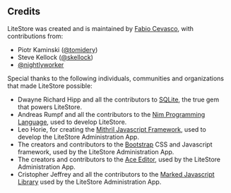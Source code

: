 ## Credits

LiteStore was created and is maintained by [Fabio Cevasco](https://h3rald.com), with contributions from:

* Piotr Kaminski ([@tomidery](https://github.com/tomidery))
* Steve Kellock ([@skellock](https://github.com/skellock))
* [@nightlyworker](https://github.com/nightlyworker)

Special thanks to the following individuals, communities and organizations that made LiteStore possible:

* Dwayne Richard Hipp and all the contributors to [SQLite](http://www.sqlite.org/), the true gem that powers LiteStore.
* Andreas Rumpf and all the contributors to the [Nim Programming Language](http://nim-lang.org/), used to develop LiteStore.
* Leo Horie, for creating the [Mithril Javascript Framework](https://lhorie.github.io/mithril/), used to develop the LiteStore Administration App.
* The creators and contributors to the [Bootstrap](http://getbootstrap.com/) CSS and Javascript framework, used by the LiteStore Administration App.
* The creators and contributors to the [Ace Editor](http://ace.c9.io/), used by the LiteStore Administration App.
* Cristopher Jeffrey and all the contributors to the [Marked Javascript Library](https://github.com/chjj/marked) used by the LiteStore Administration App.
